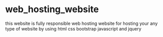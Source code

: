 # web_hosting_website
this website is fully responsible web hosting website for hosting your any type of website by using html css bootstrap javascript and jquery
